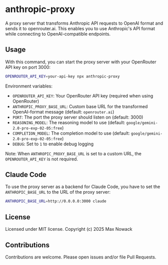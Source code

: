 # anthropic-proxy

A proxy server that transforms Anthropic API requests to OpenAI format and sends it to openrouter.ai. This enables you to use Anthropic's API format while connecting to OpenAI-compatible endpoints.

## Usage

With this command, you can start the proxy server with your OpenRouter API key on port 3000:

```bash
OPENROUTER_API_KEY=your-api-key npx anthropic-proxy
```

Environment variables:

- `OPENROUTER_API_KEY`: Your OpenRouter API key (required when using OpenRouter)
- `ANTHROPIC_PROXY_BASE_URL`: Custom base URL for the transformed OpenAI-format message (default: `openrouter.ai`)
- `PORT`: The port the proxy server should listen on (default: 3000)
- `REASONING_MODEL`: The reasoning model to use (default: `google/gemini-2.0-pro-exp-02-05:free`)
- `COMPLETION_MODEL`: The completion model to use (default: `google/gemini-2.0-pro-exp-02-05:free`)
- `DEBUG`: Set to `1` to enable debug logging

Note: When `ANTHROPIC_PROXY_BASE_URL` is set to a custom URL, the `OPENROUTER_API_KEY` is not required.

## Claude Code

To use the proxy server as a backend for Claude Code, you have to set the `ANTHROPIC_BASE_URL` to the URL of the proxy server:

```bash
ANTHROPIC_BASE_URL=http://0.0.0.0:3000 claude
```

## License
Licensed under MIT license. Copyright (c) 2025 Max Nowack

## Contributions
Contributions are welcome. Please open issues and/or file Pull Requests.
